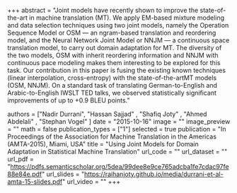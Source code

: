 +++
abstract = "Joint models have recently shown to improve the state-of-the-art in machine translation (MT). We apply EM-based mixture modeling and data selection techniques using two joint models, namely the Operation Sequence Model or OSM — an ngram-based translation and reordering model, and the Neural Network Joint Model or NNJM — a continuous space translation model, to carry out domain adaptation for MT. The diversity of the two models, OSM with inherit reordering information and NNJM with continuous pace modeling makes them interesting to be explored for this task. Our contribution in this paper is fusing the existing known techniques (linear interpolation, cross-entropy) with the state-of-the-artMT models (OSM, NNJM). On a standard task of translating German-to-English and Arabic-to-English IWSLT TED talks, we observed statistically significant improvements of up to +0.9 BLEU points." 

authors = ["Nadir Durrani", "Hassan Sajjad" , "Shafiq Joty" , "Ahmed Abdelali" , "Stephan Vogel" ]
date = "2015-10-16"
image = ""
image_preview = ""
math = false
publication_types = ["1"]
selected = true
publication = "In Proceedings of the Association for Machine Translation in the Americas (AMTA-2015), Miami, USA"
title = "Using Joint Models for Domain Adaptation in Statistical Machine Translation"
url_code = ""
url_dataset = ""
url_pdf = "https://pdfs.semanticscholar.org/5dea/99dee8e9ce765adcba1fe7cdac97fe88e84e.pdf"
url_slides = "https://raihanjoty.github.io/media/durrani-et-al-amta-15-slides.pdf"
url_video = ""
+++


